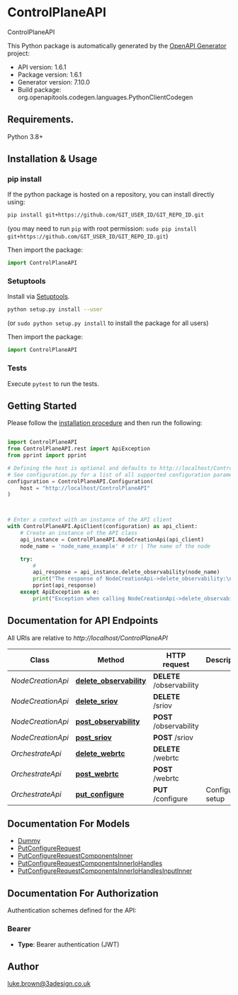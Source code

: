 # ControlPlaneAPI
ControlPlaneAPI

This Python package is automatically generated by the [OpenAPI Generator](https://openapi-generator.tech) project:

- API version: 1.6.1
- Package version: 1.6.1
- Generator version: 7.10.0
- Build package: org.openapitools.codegen.languages.PythonClientCodegen

## Requirements.

Python 3.8+

## Installation & Usage
### pip install

If the python package is hosted on a repository, you can install directly using:

```sh
pip install git+https://github.com/GIT_USER_ID/GIT_REPO_ID.git
```
(you may need to run `pip` with root permission: `sudo pip install git+https://github.com/GIT_USER_ID/GIT_REPO_ID.git`)

Then import the package:
```python
import ControlPlaneAPI
```

### Setuptools

Install via [Setuptools](http://pypi.python.org/pypi/setuptools).

```sh
python setup.py install --user
```
(or `sudo python setup.py install` to install the package for all users)

Then import the package:
```python
import ControlPlaneAPI
```

### Tests

Execute `pytest` to run the tests.

## Getting Started

Please follow the [installation procedure](#installation--usage) and then run the following:

```python

import ControlPlaneAPI
from ControlPlaneAPI.rest import ApiException
from pprint import pprint

# Defining the host is optional and defaults to http://localhost/ControlPlaneAPI
# See configuration.py for a list of all supported configuration parameters.
configuration = ControlPlaneAPI.Configuration(
    host = "http://localhost/ControlPlaneAPI"
)



# Enter a context with an instance of the API client
with ControlPlaneAPI.ApiClient(configuration) as api_client:
    # Create an instance of the API class
    api_instance = ControlPlaneAPI.NodeCreationApi(api_client)
    node_name = 'node_name_example' # str | The name of the node

    try:
        # 
        api_response = api_instance.delete_observability(node_name)
        print("The response of NodeCreationApi->delete_observability:\n")
        pprint(api_response)
    except ApiException as e:
        print("Exception when calling NodeCreationApi->delete_observability: %s\n" % e)

```

## Documentation for API Endpoints

All URIs are relative to *http://localhost/ControlPlaneAPI*

Class | Method | HTTP request | Description
------------ | ------------- | ------------- | -------------
*NodeCreationApi* | [**delete_observability**](docs/NodeCreationApi.md#delete_observability) | **DELETE** /observability | 
*NodeCreationApi* | [**delete_sriov**](docs/NodeCreationApi.md#delete_sriov) | **DELETE** /sriov | 
*NodeCreationApi* | [**post_observability**](docs/NodeCreationApi.md#post_observability) | **POST** /observability | 
*NodeCreationApi* | [**post_sriov**](docs/NodeCreationApi.md#post_sriov) | **POST** /sriov | 
*OrchestrateApi* | [**delete_webrtc**](docs/OrchestrateApi.md#delete_webrtc) | **DELETE** /webrtc | 
*OrchestrateApi* | [**post_webrtc**](docs/OrchestrateApi.md#post_webrtc) | **POST** /webrtc | 
*OrchestrateApi* | [**put_configure**](docs/OrchestrateApi.md#put_configure) | **PUT** /configure | Configures setup


## Documentation For Models

 - [Dummy](docs/Dummy.md)
 - [PutConfigureRequest](docs/PutConfigureRequest.md)
 - [PutConfigureRequestComponentsInner](docs/PutConfigureRequestComponentsInner.md)
 - [PutConfigureRequestComponentsInnerIoHandles](docs/PutConfigureRequestComponentsInnerIoHandles.md)
 - [PutConfigureRequestComponentsInnerIoHandlesInputInner](docs/PutConfigureRequestComponentsInnerIoHandlesInputInner.md)


<a id="documentation-for-authorization"></a>
## Documentation For Authorization


Authentication schemes defined for the API:
<a id="Bearer"></a>
### Bearer

- **Type**: Bearer authentication (JWT)


## Author

luke.brown@3adesign.co.uk


